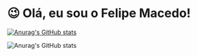 # 😉 Olá, eu sou o Felipe Macedo!

[![Anurag's GitHub stats](https://github-readme-stats.vercel.app/api?username=felipecmacedo)](https://github.com/anuraghazra/github-readme-stats)

![Anurag's GitHub stats](https://github-readme-stats.vercel.app/api?username=felipecmacedo&show_icons=true&theme=dark)

<!--
**felipecmacedo/felipecmacedo** is a ✨ _special_ ✨ repository because its `README.md` (this file) appears on your GitHub profile.

Here are some ideas to get you started:

- 🔭 I’m currently working on ...
- 🌱 I’m currently learning ...
- 👯 I’m looking to collaborate on ...
- 🤔 I’m looking for help with ...
- 💬 Ask me about ...
- 📫 How to reach me: ...
- 😄 Pronouns: ...
- ⚡ Fun fact: ...
-->

